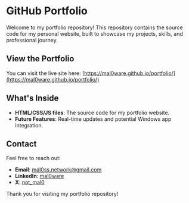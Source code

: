 # GitHub Portfolio

Welcome to my portfolio repository! This repository contains the source code for my personal website, built to showcase my projects, skills, and professional journey.

## View the Portfolio
You can visit the live site here: [https://mal0ware.github.io/portfolio/](https://mal0ware.github.io/portfolio/)

## What's Inside
- **HTML/CSS/JS files**: The source code for my portfolio website.
- **Future Features**: Real-time updates and potential Windows app integration.

## Contact
Feel free to reach out:
- **Email**: [mal0ss.network@gmail.com](mailto:mal0ss.network@gmail.com)
- **LinkedIn**: [mal0ware](https://www.linkedin.com/in/mal0ware/)
- **X**: [not_mal0](https://x.com/not_mal0)

Thank you for visiting my portfolio repository!
 

